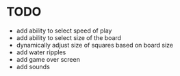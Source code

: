 TODO
=======
* add ability to select speed of play
* add ability to select size of the board
* dynamically adjust size of squares based on board size
* add water ripples
* add game over screen
* add sounds
